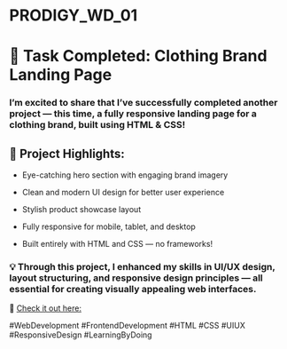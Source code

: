 # PRODIGY_WD_01

# 🎯 Task Completed: Clothing Brand Landing Page
### I’m excited to share that I’ve successfully completed another project — this time, a fully responsive landing page for a clothing brand, built using HTML & CSS!

## 👕 Project Highlights:

- Eye-catching hero section with engaging brand imagery

- Clean and modern UI design for better user experience

- Stylish product showcase layout

- Fully responsive for mobile, tablet, and desktop

- Built entirely with HTML and CSS — no frameworks!

### 💡 Through this project, I enhanced my skills in UI/UX design, layout structuring, and responsive design principles — all essential for creating visually appealing web interfaces.

🔗 [Check it out here:](cosmic-naiad-4607f1.netlify.app)

#WebDevelopment #FrontendDevelopment #HTML #CSS #UIUX #ResponsiveDesign #LearningByDoing
